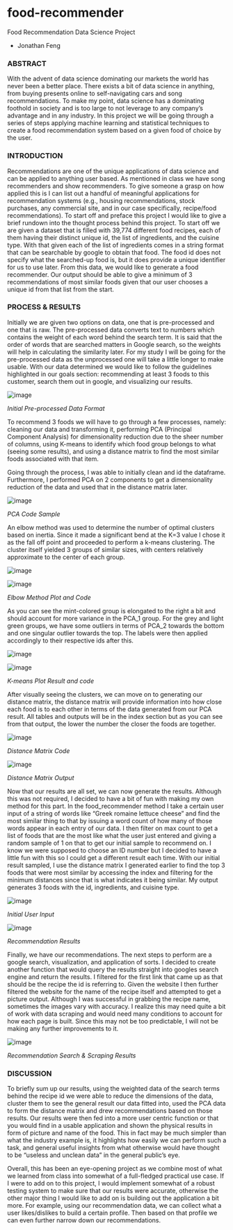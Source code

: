 # food-recommender
Food Recommendation Data Science Project
- Jonathan Feng

### ABSTRACT

With the advent of data science dominating our markets the world has never been a better place. There exists a bit of data science in anything, from buying presents online to self-navigating cars and song recommendations. To make my point, data science has a dominating foothold in society and is too large to not leverage to any company’s advantage and in any industry. In this project we will be going through a series of steps applying machine learning and statistical techniques to create a food recommendation system based on a given food of choice by the user.

### INTRODUCTION

Recommendations are one of the unique applications of data science and can be applied to anything user based. As mentioned in class we have song recommenders and show recommenders. To give someone a grasp on how applied this is I can list out a handful of meaningful applications for recommendation systems (e.g., housing recommendations, stock purchases, any commercial site, and in our case specifically, recipe/food recommendations). To start off and preface this project I would like to give a brief rundown into the thought process behind this project.
To start off we are given a dataset that is filled with 39,774 different food recipes, each of them having their distinct unique id, the list of ingredients, and the cuisine type. With that given each of the list of ingredients comes in a string format that can be searchable by google to obtain that food. The food id does not specify what the searched-up food is, but it does provide a unique identifier for us to use later. From this data, we would like to generate a food recommender. Our output should be able to give a minimum of 3 recommendations of most similar foods given that our user chooses a unique id from that list from the start.

### PROCESS & RESULTS

Initially we are given two options on data, one that is pre-processed and one that is raw. The pre-processed data converts text to numbers which contains the weight of each word behind the search term. It is said that the order of words that are searched matters in Google search, so the weights will help in calculating the similarity later. For my study I will be going for the pre-processed data as the unprocessed one will take a little longer to make usable. With our data determined we would like to follow the guidelines highlighted in our goals section: recommending at least 3 foods to this customer, search them out in google, and visualizing our results.

![image](https://user-images.githubusercontent.com/34585038/147899683-ed5e01ce-54d6-4d6f-9c73-0143c5aed80d.png)

*Initial Pre-processed Data Format*

To recommend 3 foods we will have to go through a few processes, namely: cleaning our data and transforming it, performing PCA (Principal Component Analysis) for dimensionality reduction due to the sheer number of columns, using K-means to identify which food group belongs to what (seeing some results), and using a distance matrix to find the most similar foods associated with that item.

Going through the process, I was able to initially clean and id the dataframe. Furthermore, I performed PCA on 2 components to get a dimensionality reduction of the data and used that in the distance matrix later. 

![image](https://user-images.githubusercontent.com/34585038/147899726-0666a1af-215c-4290-842c-e290404d69b2.png)

*PCA Code Sample*

An elbow method was used to determine the number of optimal clusters based on inertia. Since it made a significant bend at the K=3 value I chose it as the fall off point and proceeded to perform a k-means clustering. The cluster itself yielded 3 groups of similar sizes, with centers relatively approximate to the center of each group. 

![image](https://user-images.githubusercontent.com/34585038/147899742-9d541456-1c31-4425-b8bb-6c9ee6d7b061.png)

![image](https://user-images.githubusercontent.com/34585038/147899745-9d12362b-73d5-4f7e-a98c-a35807315e69.png)

*Elbow Method Plot and Code*

As you can see the mint-colored group is elongated to the right a bit and should account for more variance in the PCA_1 group. For the grey and light green groups, we have some outliers in terms of PCA_2 towards the bottom and one singular outlier towards the top. The labels were then applied accordingly to their respective ids after this.

![image](https://user-images.githubusercontent.com/34585038/147899757-4aaaca1e-b0a6-4b6c-a369-ffbd2d53e1bb.png)

![image](https://user-images.githubusercontent.com/34585038/147899763-ec738439-e239-4919-9237-7f49ef5d3d21.png)

*K-means Plot Result and code*

After visually seeing the clusters, we can move on to generating our distance matrix, the distance matrix will provide information into how close each food is to each other in terms of the data generated from our PCA result. All tables and outputs will be in the index section but as you can see from that output, the lower the number the closer the foods are together.

![image](https://user-images.githubusercontent.com/34585038/147899783-577282a8-bc30-4af8-ab65-91ae77dadfa9.png)

*Distance Matrix Code*

![image](https://user-images.githubusercontent.com/34585038/147899786-9c20da7a-1049-44f3-b3cb-9c361621e37c.png)

*Distance Matrix Output*

Now that our results are all set, we can now generate the results. Although this was not required, I decided to have a bit of fun with making my own method for this part. In the food_recommender method I take a certain user input of a string of words like “Greek romaine lettuce cheese” and find the most similar thing to that by issuing a word count of how many of those words appear in each entry of our data. I then filter on max count to get a list of foods that are the most like what the user just entered and giving a random sample of 1 on that to get our initial sample to recommend on. I know we were supposed to choose an ID number but I decided to have a little fun with this so I could get a different result each time. With our initial result sampled, I use the distance matrix I generated earlier to find the top 3 foods that were most similar by accessing the index and filtering for the minimum distances since that is what indicates it being similar. My output generates 3 foods with the id, ingredients, and cuisine type.

![image](https://user-images.githubusercontent.com/34585038/147899808-1a9891d2-ce58-4001-a215-10ee446ffc65.png)

*Initial User Input*

![image](https://user-images.githubusercontent.com/34585038/147899818-86593b52-99b1-4d6d-b441-451ee9f3ad72.png)

*Recommendation Results*

Finally, we have our recommendations. The next steps to perform are a google search, visualization, and application of sorts. I decided to create another function that would query the results straight into googles search engine and return the results. I filtered for the first link that came up as that should be the recipe the id is referring to. Given the website I then further filtered the website for the name of the recipe itself and attempted to get a picture output. Although I was successful in grabbing the recipe name, sometimes the images vary with accuracy. I realize this may need quite a bit of work with data scraping and would need many conditions to account for how each page is built. Since this may not be too predictable, I will not be making any further improvements to it.

![image](https://user-images.githubusercontent.com/34585038/147899849-817dc77e-f816-44e1-9ffd-9c68c39aa0f3.png)

*Recommendation Search & Scraping Results*

### DISCUSSION
To briefly sum up our results, using the weighted data of the search terms behind the recipe id we were able to reduce the dimensions of the data, cluster them to see the general result our data fitted into, used the PCA data to form the distance matrix and drew recommendations based on those results. Our results were then fed into a more user centric function or that you would find in a usable application and shown the physical results in form of picture and name of the food. This in fact may be much simpler than what the industry example is, it highlights how easily we can perform such a task, and general useful insights from what otherwise would have thought to be “useless and unclean data” in the general public’s eye.

Overall, this has been an eye-opening project as we combine most of what we learned from class into somewhat of a full-fledged practical use case. If I were to add on to this project, I would implement somewhat of a robust testing system to make sure that our results were accurate, otherwise the other major thing I would like to add on is building out the application a bit more. For example, using our recommendation data, we can collect what a user likes/dislikes to build a certain profile. Then based on that profile we can even further narrow down our recommendations.


